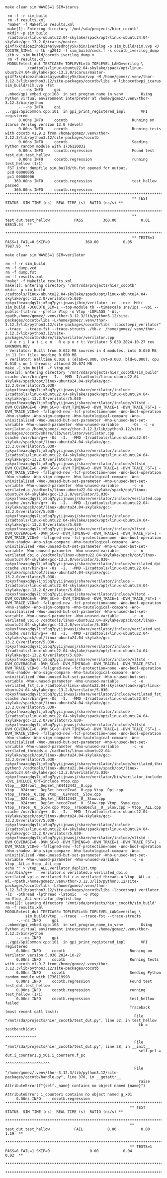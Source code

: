 `make clean sim WAVES=1 SIM=icarus`

     rm -f -r sim_build
     rm -f results.xml
     "make" -f Makefile results.xml
     make[1]: Entering directory '/mnt/sda/projects/hier_cocotb'
     mkdir -p sim_build
     /cadtools/linux-ubuntu22.04-skylake/spack/opt/linux-ubuntu24.04-skylake/gcc-13.2.0/icarus/master-gi4f7xkjdioezihobiz4ajywsdhojy5k/bin/iverilog -o sim_build/sim.vvp -D COCOTB_SIM=1 -s tb -g2012 -f sim_build/cmds.f -s cocotb_iverilog_dump  ./tb.v  sim_build/cocotb_iverilog_dump.v
     rm -f results.xml
     MODULE=test_dut TESTCASE= TOPLEVEL=tb TOPLEVEL_LANG=verilog \
              /cadtools/linux-ubuntu22.04-skylake/spack/opt/linux-ubuntu24.04-skylake/gcc-13.2.0/icarus/master-gi4f7xkjdioezihobiz4ajywsdhojy5k/bin/vvp -M /home/gomez/.venv/thor-3.12.3/lib/python3.12/site-packages/cocotb/libs -m libcocotbvpi_icarus   sim_build/sim.vvp -fst 
          -.--ns INFO     gpi                                ..mbed/gpi_embed.cpp:108  in set_program_name_in_venv        Using Python virtual environment interpreter at /home/gomez/.venv/thor-3.12.3/bin/python
          -.--ns INFO     gpi                                ../gpi/GpiCommon.cpp:101  in gpi_print_registered_impl       VPI registered
          0.00ns INFO     cocotb                             Running on Icarus Verilog version 13.0 (devel)
          0.00ns INFO     cocotb                             Running tests with cocotb v1.9.2 from /home/gomez/.venv/thor-3.12.3/lib/python3.12/site-packages/cocotb
          0.00ns INFO     cocotb                             Seeding Python random module with 1736120031
          0.00ns INFO     cocotb.regression                  Found test test_dut.test_hellow
          0.00ns INFO     cocotb.regression                  running test_hellow (1/1)
     FST info: dumpfile sim_build/tb.fst opened for output.
     pc0 00000005
     pc1 00000006
        360.00ns INFO     cocotb.regression                  test_hellow passed
        360.00ns INFO     cocotb.regression                  **************************************************************************************
                                                             ** TEST                          STATUS  SIM TIME (ns)  REAL TIME (s)  RATIO (ns/s) **
                                                             **************************************************************************************
                                                             ** test_dut.test_hellow           PASS         360.00           0.01      68615.54  **
                                                             **************************************************************************************
                                                             ** TESTS=1 PASS=1 FAIL=0 SKIP=0                360.00           0.05       7987.95  **


`make clean sim WAVES=1 SIM=verilator`

    rm -f -r sim_build
    rm -f dump.vcd
    rm -f dump.fst
    rm -f results.xml
    "make" -f Makefile results.xml
    make[1]: Entering directory '/mnt/sda/projects/hier_cocotb'
    mkdir -p sim_build
    /cadtools/linux-ubuntu22.04-skylake/spack/opt/linux-ubuntu24.04-skylake/gcc-13.2.0/verilator/5.030-rpkyxfheaxqdqy7ijx5pq7pyiijnwusj/bin/verilator -cc --exe -Mdir sim_build -DCOCOTB_SIM=1 --top-module tb --timescale 1ns/1ps --vpi --public-flat-rw --prefix Vtop -o Vtop -LDFLAGS "-Wl,-rpath,/home/gomez/.venv/thor-3.12.3/lib/python3.12/site-packages/cocotb/libs -L/home/gomez/.venv/thor-3.12.3/lib/python3.12/site-packages/cocotb/libs -lcocotbvpi_verilator" --trace  --trace-fst --trace-structs ./tb.v  /home/gomez/.venv/thor-3.12.3/lib/python3.12/site-packages/cocotb/share/lib/verilator/verilator.cpp
    - V e r i l a t i o n   R e p o r t: Verilator 5.030 2024-10-27 rev UNKNOWN.REV
    - Verilator: Built from 0.022 MB sources in 4 modules, into 0.050 MB in 11 C++ files needing 0.000 MB
    - Verilator: Walltime 0.010 s (elab=0.000, cvt=0.003, bld=0.000); cpu 0.010 s on 1 threads; alloced 20.074 MB
    make -C sim_build  -f Vtop.mk
    make[2]: Entering directory '/mnt/sda/projects/hier_cocotb/sim_build'
    ccache /usr/bin/g++  -I.  -MMD -I/cadtools/linux-ubuntu22.04-skylake/spack/opt/linux-ubuntu24.04-skylake/gcc-13.2.0/verilator/5.030-rpkyxfheaxqdqy7ijx5pq7pyiijnwusj/share/verilator/include -I/cadtools/linux-ubuntu22.04-skylake/spack/opt/linux-ubuntu24.04-skylake/gcc-13.2.0/verilator/5.030-rpkyxfheaxqdqy7ijx5pq7pyiijnwusj/share/verilator/include/vltstd -DVM_COVERAGE=0 -DVM_SC=0 -DVM_TIMING=0 -DVM_TRACE=1 -DVM_TRACE_FST=1 -DVM_TRACE_VCD=0 -faligned-new -fcf-protection=none -Wno-bool-operation -Wno-shadow -Wno-sign-compare -Wno-tautological-compare -Wno-uninitialized -Wno-unused-but-set-parameter -Wno-unused-but-set-variable -Wno-unused-parameter -Wno-unused-variable      -Os  -c -o verilator.o /home/gomez/.venv/thor-3.12.3/lib/python3.12/site-packages/cocotb/share/lib/verilator/verilator.cpp
    ccache /usr/bin/g++ -Os  -I.  -MMD -I/cadtools/linux-ubuntu22.04-skylake/spack/opt/linux-ubuntu24.04-skylake/gcc-13.2.0/verilator/5.030-rpkyxfheaxqdqy7ijx5pq7pyiijnwusj/share/verilator/include -I/cadtools/linux-ubuntu22.04-skylake/spack/opt/linux-ubuntu24.04-skylake/gcc-13.2.0/verilator/5.030-rpkyxfheaxqdqy7ijx5pq7pyiijnwusj/share/verilator/include/vltstd -DVM_COVERAGE=0 -DVM_SC=0 -DVM_TIMING=0 -DVM_TRACE=1 -DVM_TRACE_FST=1 -DVM_TRACE_VCD=0 -faligned-new -fcf-protection=none -Wno-bool-operation -Wno-shadow -Wno-sign-compare -Wno-tautological-compare -Wno-uninitialized -Wno-unused-but-set-parameter -Wno-unused-but-set-variable -Wno-unused-parameter -Wno-unused-variable      -c -o verilated.o /cadtools/linux-ubuntu22.04-skylake/spack/opt/linux-ubuntu24.04-skylake/gcc-13.2.0/verilator/5.030-rpkyxfheaxqdqy7ijx5pq7pyiijnwusj/share/verilator/include/verilated.cpp
    ccache /usr/bin/g++ -Os  -I.  -MMD -I/cadtools/linux-ubuntu22.04-skylake/spack/opt/linux-ubuntu24.04-skylake/gcc-13.2.0/verilator/5.030-rpkyxfheaxqdqy7ijx5pq7pyiijnwusj/share/verilator/include -I/cadtools/linux-ubuntu22.04-skylake/spack/opt/linux-ubuntu24.04-skylake/gcc-13.2.0/verilator/5.030-rpkyxfheaxqdqy7ijx5pq7pyiijnwusj/share/verilator/include/vltstd -DVM_COVERAGE=0 -DVM_SC=0 -DVM_TIMING=0 -DVM_TRACE=1 -DVM_TRACE_FST=1 -DVM_TRACE_VCD=0 -faligned-new -fcf-protection=none -Wno-bool-operation -Wno-shadow -Wno-sign-compare -Wno-tautological-compare -Wno-uninitialized -Wno-unused-but-set-parameter -Wno-unused-but-set-variable -Wno-unused-parameter -Wno-unused-variable      -c -o verilated_dpi.o /cadtools/linux-ubuntu22.04-skylake/spack/opt/linux-ubuntu24.04-skylake/gcc-13.2.0/verilator/5.030-rpkyxfheaxqdqy7ijx5pq7pyiijnwusj/share/verilator/include/verilated_dpi.cpp
    ccache /usr/bin/g++ -Os  -I.  -MMD -I/cadtools/linux-ubuntu22.04-skylake/spack/opt/linux-ubuntu24.04-skylake/gcc-13.2.0/verilator/5.030-rpkyxfheaxqdqy7ijx5pq7pyiijnwusj/share/verilator/include -I/cadtools/linux-ubuntu22.04-skylake/spack/opt/linux-ubuntu24.04-skylake/gcc-13.2.0/verilator/5.030-rpkyxfheaxqdqy7ijx5pq7pyiijnwusj/share/verilator/include/vltstd -DVM_COVERAGE=0 -DVM_SC=0 -DVM_TIMING=0 -DVM_TRACE=1 -DVM_TRACE_FST=1 -DVM_TRACE_VCD=0 -faligned-new -fcf-protection=none -Wno-bool-operation -Wno-shadow -Wno-sign-compare -Wno-tautological-compare -Wno-uninitialized -Wno-unused-but-set-parameter -Wno-unused-but-set-variable -Wno-unused-parameter -Wno-unused-variable      -c -o verilated_vpi.o /cadtools/linux-ubuntu22.04-skylake/spack/opt/linux-ubuntu24.04-skylake/gcc-13.2.0/verilator/5.030-rpkyxfheaxqdqy7ijx5pq7pyiijnwusj/share/verilator/include/verilated_vpi.cpp
    ccache /usr/bin/g++ -Os  -I.  -MMD -I/cadtools/linux-ubuntu22.04-skylake/spack/opt/linux-ubuntu24.04-skylake/gcc-13.2.0/verilator/5.030-rpkyxfheaxqdqy7ijx5pq7pyiijnwusj/share/verilator/include -I/cadtools/linux-ubuntu22.04-skylake/spack/opt/linux-ubuntu24.04-skylake/gcc-13.2.0/verilator/5.030-rpkyxfheaxqdqy7ijx5pq7pyiijnwusj/share/verilator/include/vltstd -DVM_COVERAGE=0 -DVM_SC=0 -DVM_TIMING=0 -DVM_TRACE=1 -DVM_TRACE_FST=1 -DVM_TRACE_VCD=0 -faligned-new -fcf-protection=none -Wno-bool-operation -Wno-shadow -Wno-sign-compare -Wno-tautological-compare -Wno-uninitialized -Wno-unused-but-set-parameter -Wno-unused-but-set-variable -Wno-unused-parameter -Wno-unused-variable      -c -o verilated_fst_c.o /cadtools/linux-ubuntu22.04-skylake/spack/opt/linux-ubuntu24.04-skylake/gcc-13.2.0/verilator/5.030-rpkyxfheaxqdqy7ijx5pq7pyiijnwusj/share/verilator/include/verilated_fst_c.cpp
    ccache /usr/bin/g++ -Os  -I.  -MMD -I/cadtools/linux-ubuntu22.04-skylake/spack/opt/linux-ubuntu24.04-skylake/gcc-13.2.0/verilator/5.030-rpkyxfheaxqdqy7ijx5pq7pyiijnwusj/share/verilator/include -I/cadtools/linux-ubuntu22.04-skylake/spack/opt/linux-ubuntu24.04-skylake/gcc-13.2.0/verilator/5.030-rpkyxfheaxqdqy7ijx5pq7pyiijnwusj/share/verilator/include/vltstd -DVM_COVERAGE=0 -DVM_SC=0 -DVM_TIMING=0 -DVM_TRACE=1 -DVM_TRACE_FST=1 -DVM_TRACE_VCD=0 -faligned-new -fcf-protection=none -Wno-bool-operation -Wno-shadow -Wno-sign-compare -Wno-tautological-compare -Wno-uninitialized -Wno-unused-but-set-parameter -Wno-unused-but-set-variable -Wno-unused-parameter -Wno-unused-variable      -c -o verilated_threads.o /cadtools/linux-ubuntu22.04-skylake/spack/opt/linux-ubuntu24.04-skylake/gcc-13.2.0/verilator/5.030-rpkyxfheaxqdqy7ijx5pq7pyiijnwusj/share/verilator/include/verilated_threads.cpp
    python3 /cadtools/linux-ubuntu22.04-skylake/spack/opt/linux-ubuntu24.04-skylake/gcc-13.2.0/verilator/5.030-rpkyxfheaxqdqy7ijx5pq7pyiijnwusj/share/verilator/bin/verilator_includer -DVL_INCLUDE_OPT=include Vtop.cpp Vtop___024root__DepSet_h84412442__0.cpp Vtop___024root__DepSet_heccd7ead__0.cpp Vtop__Dpi.cpp Vtop__Trace__0.cpp Vtop___024root__Slow.cpp Vtop___024root__DepSet_h84412442__0__Slow.cpp Vtop___024root__DepSet_heccd7ead__0__Slow.cpp Vtop__Syms.cpp Vtop__Trace__0__Slow.cpp Vtop__TraceDecls__0__Slow.cpp > Vtop__ALL.cpp
    ccache /usr/bin/g++ -Os  -I.  -MMD -I/cadtools/linux-ubuntu22.04-skylake/spack/opt/linux-ubuntu24.04-skylake/gcc-13.2.0/verilator/5.030-rpkyxfheaxqdqy7ijx5pq7pyiijnwusj/share/verilator/include -I/cadtools/linux-ubuntu22.04-skylake/spack/opt/linux-ubuntu24.04-skylake/gcc-13.2.0/verilator/5.030-rpkyxfheaxqdqy7ijx5pq7pyiijnwusj/share/verilator/include/vltstd -DVM_COVERAGE=0 -DVM_SC=0 -DVM_TIMING=0 -DVM_TRACE=1 -DVM_TRACE_FST=1 -DVM_TRACE_VCD=0 -faligned-new -fcf-protection=none -Wno-bool-operation -Wno-shadow -Wno-sign-compare -Wno-tautological-compare -Wno-uninitialized -Wno-unused-but-set-parameter -Wno-unused-but-set-variable -Wno-unused-parameter -Wno-unused-variable      -c -o Vtop__ALL.o Vtop__ALL.cpp
    echo "" > Vtop__ALL.verilator_deplist.tmp
    /usr/bin/g++    verilator.o verilated.o verilated_dpi.o verilated_vpi.o verilated_fst_c.o verilated_threads.o Vtop__ALL.a   -Wl,-rpath,/home/gomez/.venv/thor-3.12.3/lib/python3.12/site-packages/cocotb/libs -L/home/gomez/.venv/thor-3.12.3/lib/python3.12/site-packages/cocotb/libs -lcocotbvpi_verilator -lz  -pthread -lpthread -latomic   -o Vtop
    rm Vtop__ALL.verilator_deplist.tmp
    make[2]: Leaving directory '/mnt/sda/projects/hier_cocotb/sim_build'
    rm -f results.xml
    MODULE=test_dut TESTCASE= TOPLEVEL=tb TOPLEVEL_LANG=verilog \
             sim_build/Vtop  --trace  --trace-fst --trace-structs  
         -.--ns INFO     gpi                                ..mbed/gpi_embed.cpp:108  in set_program_name_in_venv        Using Python virtual environment interpreter at /home/gomez/.venv/thor-3.12.3/bin/python
         -.--ns INFO     gpi                                ../gpi/GpiCommon.cpp:101  in gpi_print_registered_impl       VPI registered
         0.00ns INFO     cocotb                             Running on Verilator version 5.030 2024-10-27
         0.00ns INFO     cocotb                             Running tests with cocotb v1.9.2 from /home/gomez/.venv/thor-3.12.3/lib/python3.12/site-packages/cocotb
         0.00ns INFO     cocotb                             Seeding Python random module with 1736119998
         0.00ns INFO     cocotb.regression                  Found test test_dut.test_hellow
         0.00ns INFO     cocotb.regression                  running test_hellow (1/1)
         0.00ns INFO     cocotb.regression                  test_hellow failed
                                                            Traceback (most recent call last):
                                                              File "/mnt/sda/projects/hier_cocotb/test_dut.py", line 32, in test_hellow
                                                                tb = testbench(dut)
                                                                     ^^^^^^^^^^^^^^
                                                              File "/mnt/sda/projects/hier_cocotb/test_dut.py", line 28, in __init__
                                                                self.pc1 = dut.i_counter1.g_x01.i_counter0.f_pc
                                                                           ^^^^^^^^^^^^^^^^^^^^
                                                              File "/home/gomez/.venv/thor-3.12.3/lib/python3.12/site-packages/cocotb/handle.py", line 370, in __getattr__
                                                                raise AttributeError(f"{self._name} contains no object named {name}")
                                                            AttributeError: i_counter1 contains no object named g_x01
         0.00ns INFO     cocotb.regression                  **************************************************************************************
                                                            ** TEST                          STATUS  SIM TIME (ns)  REAL TIME (s)  RATIO (ns/s) **
                                                            **************************************************************************************
                                                            ** test_dut.test_hellow           FAIL           0.00           0.00          1.19  **
                                                            **************************************************************************************
                                                            ** TESTS=1 PASS=0 FAIL=1 SKIP=0                  0.00           0.04          0.02  **
                                                            **************************************************************************************
                                                       **************************************************************************************
    
    
